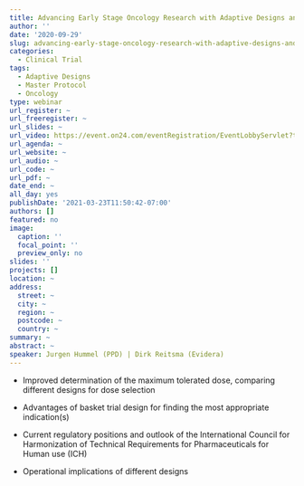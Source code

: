 ```yaml
---
title: Advancing Early Stage Oncology Research with Adaptive Designs and Master Protocols
author: ''
date: '2020-09-29'
slug: advancing-early-stage-oncology-research-with-adaptive-designs-and-master-protocols
categories:
  - Clinical Trial
tags:
  - Adaptive Designs
  - Master Protocol
  - Oncology
type: webinar
url_register: ~
url_freeregister: ~
url_slides: ~
url_video: https://event.on24.com/eventRegistration/EventLobbyServlet?target=reg20.jsp&mode=login&eventid=2543295&sessionid=1&key=37BE76E909C6EAA988BE8BABE2717C28&regTag=&V2=false&sourcepage=register
url_agenda: ~
url_website: ~
url_audio: ~
url_code: ~
url_pdf: ~
date_end: ~
all_day: yes
publishDate: '2021-03-23T11:50:42-07:00'
authors: []
featured: no
image:
  caption: ''
  focal_point: ''
  preview_only: no
slides: ''
projects: []
location: ~
address:
  street: ~
  city: ~
  region: ~
  postcode: ~
  country: ~
summary: ~
abstract: ~
speaker: Jurgen Hummel (PPD) | Dirk Reitsma (Evidera)
---
```

<!--more-->
- Improved determination of the maximum tolerated dose, comparing different designs for dose selection  

- Advantages of basket trial design for finding the most appropriate indication(s)  

- Current regulatory positions and outlook of the International Council for Harmonization of Technical Requirements for Pharmaceuticals for Human use (ICH)  

- Operational implications of different designs  